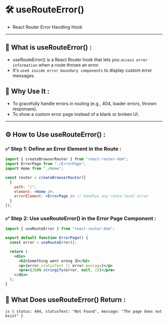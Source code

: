 # 🛠️ useRouteError()
- React Router Error Handling Hook
---

## 📌 What is useRouteError() : 
- useRouteError() is a React Router hook that lets you `access error information` when a route throws an error.
- It's `used inside error boundary components` to display custom error messages.

## 🎯 Why Use It : 
- To gracefully handle errors in routing (e.g., 404, loader errors, thrown responses).
- To show a custom error page instead of a blank or broken UI.
---

## ⚙️ How to Use useRouteError() : 
### ✅ Step 1: Define an Error Element in the Route : 

```jsx
import { createBrowserRouter } from "react-router-dom";
import ErrorPage from "./ErrorPage"; 
import Home from "./Home";

const router = createBrowserRouter([
  {
    path: "/",
    element: <Home />,
    errorElement: <ErrorPage /> // handles any route-level error
  }
]);
```
### ✅ Step 2: Use useRouteError() in the Error Page Component : 
```jsx
import { useRouteError } from "react-router-dom";

export default function ErrorPage() {
  const error = useRouteError();

  return (
    <div>
      <h2>Something went wrong 😢</h2>
      <p>{error.statusText || error.message}</p>
      <pre>{JSON.stringify(error, null, 2)}</pre>
    </div>
  );
}
```

## 🧾 What Does useRouteError() Return :
``js
{
  status: 404,
  statusText: "Not Found",
  message: "The page does not exist"
}
``
